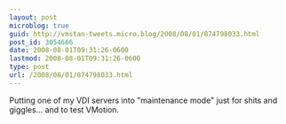 ```yaml
---
layout: post
microblog: true
guid: http://vmstan-tweets.micro.blog/2008/08/01/874798033.html
post_id: 3054666
date: 2008-08-01T09:31:26-0600
lastmod: 2008-08-01T09:31:26-0600
type: post
url: /2008/08/01/874798033.html
---
```

Putting one of my VDI servers into "maintenance mode" just for shits and giggles... and to test VMotion.
